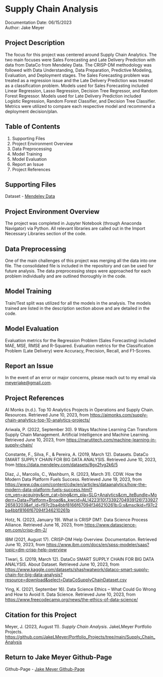 # Supply Chain Analysis
Documentation Date: 06/15/2023 <br>
Author: Jake Meyer

## Project Description
The focus for this project was centered around Supply Chain Analytics. The two main focuses were Sales Forecasting and Late Delivery Prediction with data from DataCo from Mendeley Data. The CRISP-DM methodology was followed with Data Understanding, Data Preparation, Predictive Modeling, Evaluation, and Deployment stages. The Sales Forecasting problem was treated as a regression issue and the Late Delivery Prediction was treated as a classification problem. Models used for Sales Forecasting included Linear Regression, Lasso Regression, Decision Tree Regressor, and Random Forest Regressor. Models used for Late Delivery Prediction included Logistic Regression, Random Forest Classifier, and Decision Tree Classifier. Metrics were utilized to compare each respective model and recommend a deployment decision/plan. 

## Table of Contents
<ol>
    <li>Supporting Files
    <li>Project Environment Overview
    <li>Data Preprocessing 
    <li>Model Training 
    <li>Model Evaluation
    <li>Report an Issue
    <li>Project References
</ol>

## Supporting Files
Dataset - [Mendeley Data](https://data.mendeley.com/datasets/8gx2fvg2k6/5) 

## Project Environment Overview
The project was completed in Jupyter Notebook (through Anaconda Navigator) via Python. All relevant libraries are called out in the Import Necessary Libraries section of the code.

## Data Preprocessing
One of the main challenges of this project was merging all the data into one file. The consolidated file is included in the repository and can be used for future analysis. The data preprocessing steps were approached for each problem individually and are outlined thoroughly in the code. 

## Model Training
Train/Test split was utilized for all the models in the analysis. The models trained are listed in the description section above and are detailed in the code.

## Model Evaluation
Evaluation metrics for the Regression Problem (Sales Forecasting) included MAE, MSE, RMSE and R-Squared. Evaluation metrics for the Classification Problem (Late Delivery) were Accuracy, Precision, Recall, and F1-Scores.

## Report an Issue
In the event of an error or major concerns, please reach out to my email via meyerjake@gmail.com.

## Project References
AI Monks (n.d.). Top 10 Analytics Projects in Operations and Supply Chain. Resources. Retrieved June 10, 2023, from https://aimonks.com/supply-chain-analytics-top-10-analytics-projects/

 Ariwala, P. (2022, September 30). 9 Ways Machine Learning Can Transform Supply Chain Management. Artificial Intelligence and Machine Learning. Retrieved June 10, 2023, from https://marutitech.com/machine-learning-in-supply-chain/ 

Constante, F., Silva, F., & Pereira, A. (2019, March 12). Datasets. DataCo SMART SUPPLY CHAIN FOR BIG DATA ANALYSIS. Retrieved June 10, 2023, from https://data.mendeley.com/datasets/8gx2fvg2k6/5 

Diaz, J., Marcolis, C., Washburn, R. (2023, March 31). CDW. How the Modern Data Platform Fuels Success. Retrieved June 19, 2023, from https://www.cdw.com/content/cdw/en/articles/dataanalytics/how-the-modern-data-platform-fuels-success.html?cm_ven=acquirgy&cm_cat=bing&cm_pla=SLG+Analytics&cm_iteBundle+Modern+Data+Platform+Broad&s_kwcid=AL!4223!10!73392704939126!73392726583203&ef_id=f97c2ba4bbf8166f67094f346210261b:G:s&msclkid=f97c2ba4bbf8166f67094f346210261b 

Hotz, N. (2023, January 19). What is CRISP DM?. Data Science Process Alliance. Retrieved June 16, 2023, from https://www.datascience-pm.com/crisp-dm-2/ 

IBM (2021, August 17). CRISP-DM Help Overview. Documentation. Retrieved June 10, 2023, from https://www.ibm.com/docs/en/spss-modeler/saas?topic=dm-crisp-help-overview 

Tiwari, S. (2019, March 12). DataCo SMART SUPPLY CHAIN FOR BIG DATA ANALYSIS. About Dataset. Retrieved June 10, 2023, from https://www.kaggle.com/datasets/shashwatwork/dataco-smart-supply-chain-for-big-data-analysis?resource=download&select=DataCoSupplyChainDataset.csv 

Ying, K. (2021, September 16). Data Science Ethics – What Could Go Wrong and How to Avoid It. Data Science. Retrieved June 10, 2023, from https://www.freecodecamp.org/news/the-ethics-of-data-science/ 

## Citation for this Project
Meyer, J. (2023, August 11). *Supply Chain Analysis*. JakeLMeyer Portfolio Projects. https://github.com/JakeLMeyer/Portfolio_Projects/tree/main/Supply_Chain_Analysis 

## Return to Jake Meyer Github-Page
Github-Page - [Jake Meyer Github-Page](https://jakelmeyer.github.io)<br>